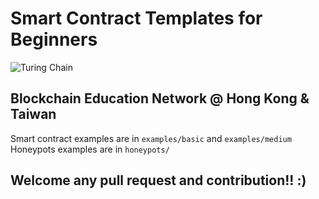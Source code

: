 # Smart Contract Templates for Beginners 
![Turing Chain](https://imgur.com/sBfsS9A.png)
## Blockchain Education Network @ Hong Kong & Taiwan
Smart contract examples are in `examples/basic` and `examples/medium`
Honeypots examples are in `honeypots/`

## Welcome any pull request and contribution!! :)
